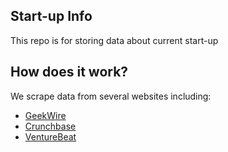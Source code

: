 ## Start-up Info
This repo is for storing data about current start-up

## How does it work?
We scrape data from several websites including:
- [GeekWire](https://www.geekwire.com/fundings/)
- [Crunchbase](https://www.crunchbase.com/)
- [VentureBeat](https://venturebeat.com/)